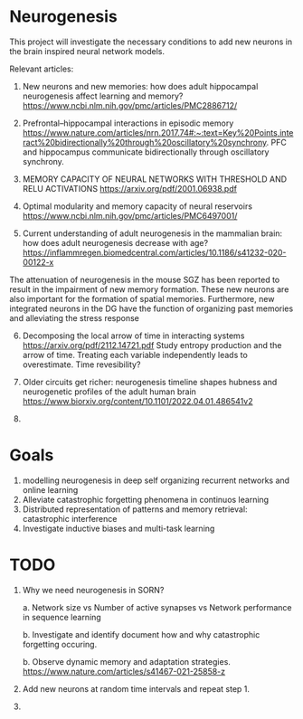 
# Neurogenesis

This project will investigate the necessary conditions to add new neurons in the brain inspired neural network models.  

Relevant articles:

1. New neurons and new memories: how does adult hippocampal neurogenesis affect learning and memory? https://www.ncbi.nlm.nih.gov/pmc/articles/PMC2886712/

2. Prefrontal–hippocampal interactions in episodic memory https://www.nature.com/articles/nrn.2017.74#:~:text=Key%20Points,interact%20bidirectionally%20through%20oscillatory%20synchrony.
PFC and hippocampus communicate bidirectionally through oscillatory synchrony.

3. MEMORY CAPACITY OF NEURAL NETWORKS WITH THRESHOLD AND RELU ACTIVATIONS https://arxiv.org/pdf/2001.06938.pdf

4. Optimal modularity and memory capacity of neural reservoirs https://www.ncbi.nlm.nih.gov/pmc/articles/PMC6497001/

5. Current understanding of adult neurogenesis in the mammalian brain: how does adult neurogenesis decrease with age?https://inflammregen.biomedcentral.com/articles/10.1186/s41232-020-00122-x

The attenuation of neurogenesis in the mouse SGZ has been reported to result in the impairment of new memory formation. These new neurons are also important for the formation of spatial memories. Furthermore, new integrated neurons in the DG have the function of organizing past memories and alleviating the stress response 

6. Decomposing the local arrow of time in interacting systems https://arxiv.org/pdf/2112.14721.pdf
Study entropy production and the arrow of time. Treating each variable independently leads to overestimate. Time revesibility?

7. Older circuits get richer: neurogenesis timeline shapes hubness and neurogenetic profiles of the adult human brain https://www.biorxiv.org/content/10.1101/2022.04.01.486541v2
8. 
# Goals

1. modelling neurogenesis in deep self organizing recurrent networks and online learning
2. Alleviate catastrophic forgetting phenomena in continuos learning
3. Distributed representation of patterns and memory retrieval: catastrophic interference
4. Investigate inductive biases and multi-task learning 

# TODO
1. Why we need neurogenesis in SORN?

    a. Network size vs Number of active synapses vs Network performance in sequence learning
    
    b. Investigate and identify document how and why catastrophic forgetting occuring.
    
    b. Observe dynamic memory and adaptation strategies. https://www.nature.com/articles/s41467-021-25858-z
    
2. Add new neurons at random time intervals and repeat step 1.
3. 
